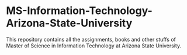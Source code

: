 # MS-Information-Technology-Arizona-State-University
This repository contains all the assignments, books and other stuffs of Master of Science in Information Technology at Arizona State University.
